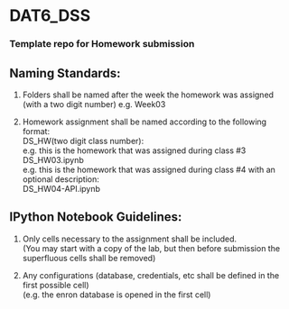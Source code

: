 DAT6_DSS
========

### Template repo for Homework submission

## Naming Standards:
1. Folders shall be named after the week the homework was assigned (with a two digit number)
   e.g.  Week03

2. Homework assignment shall be named according to the following format: <br/>
   DS_HW(two digit class number):<br/>
   e.g. this is the homework that was assigned during class #3<br/>
       DS_HW03.ipynb  <br/>
   e.g. this is the homework that was assigned during class #4 with an optional description:<br/>
       DS_HW04-API.ipynb<br/>

## IPython Notebook Guidelines:
1. Only cells necessary to the assignment shall be included.<br/>
    (You may start with a copy of the lab, but then before submission the superfluous cells shall be removed)

2. Any configurations (database, credentials, etc shall be defined in the first possible cell)<br/>
    (e.g. the enron database is opened in the first cell)



